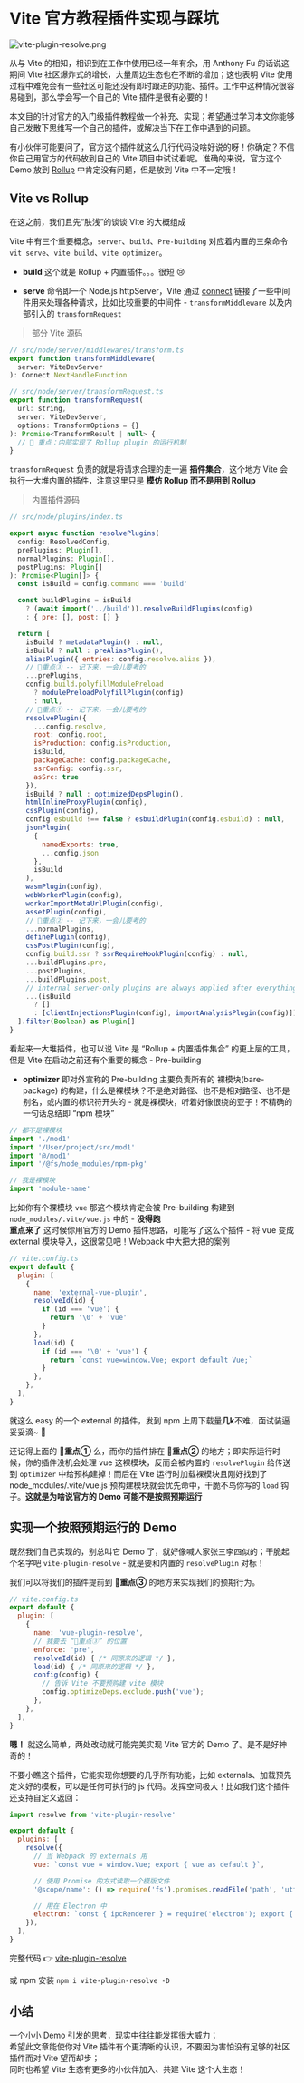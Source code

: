 # Vite 官方教程插件实现与踩坑

![vite-plugin-resolve.png](https://github.com/caoxiemeihao/blog/blob/main/vite/vite-plugin-resolve.png?raw=true)

从与 Vite 的相知，相识到在工作中使用已经一年有余，用 Anthony Fu 的话说这期间 Vite 社区爆炸式的增长，大量周边生态也在不断的增加；这也表明 Vite 使用过程中难免会有一些社区可能还没有即时跟进的功能、插件。工作中这种情况很容易碰到，那么学会写一个自己的 Vite 插件是很有必要的！

本文目的针对官方的入门级插件教程做一个补充、实现；希望通过学习本文你能够自己发散下思维写一个自己的插件，或解决当下在工作中遇到的问题。

有小伙伴可能要问了，官方这个插件就这么几行代码没啥好说的呀！你确定？不信你自己用官方的代码放到自己的 Vite 项目中试试看呢。准确的来说，官方这个 Demo 放到 [Rollup](https://rollupjs.org/) 中肯定没有问题，但是放到 Vite 中不一定哦！

## Vite vs Rollup

在这之前，我们且先“肤浅”的谈谈 Vite 的大概组成

Vite 中有三个重要概念，`server`、`build`、`Pre-building` 对应着内置的三条命令 `vit serve`、`vite build`、`vite optimizer`。

- **build** 这个就是 Rollup + 内置插件。。。很短 😢

- **serve** 命令即一个 Node.js httpServer，Vite 通过 [connect](https://github.com/senchalabs/connect) 链接了一些中间件用来处理各种请求，比如比较重要的中间件 - `transformMiddleware` 以及内部引入的 `transformRequest`

> 部分 Vite 源码

```js
// src/node/server/middlewares/transform.ts
export function transformMiddleware(
  server: ViteDevServer
): Connect.NextHandleFunction

// src/node/server/transformRequest.ts
export function transformRequest(
  url: string,
  server: ViteDevServer,
  options: TransformOptions = {}
): Promise<TransformResult | null> {
  // 🚧 重点：内部实现了 Rollup plugin 的运行机制
}
```

`transformRequest` 负责的就是将请求合理的走一遍 **插件集合**，这个地方 Vite 会执行一大堆内置的插件，注意这里只是 **模仿 Rollup 而不是用到 Rollup**

> 内置插件源码

```js
// src/node/plugins/index.ts

export async function resolvePlugins(
  config: ResolvedConfig,
  prePlugins: Plugin[],
  normalPlugins: Plugin[],
  postPlugins: Plugin[]
): Promise<Plugin[]> {
  const isBuild = config.command === 'build'

  const buildPlugins = isBuild
    ? (await import('../build')).resolveBuildPlugins(config)
    : { pre: [], post: [] }

  return [
    isBuild ? metadataPlugin() : null,
    isBuild ? null : preAliasPlugin(),
    aliasPlugin({ entries: config.resolve.alias }),
    // 🚨重点③ -- 记下来，一会儿要考的
    ...prePlugins,
    config.build.polyfillModulePreload
      ? modulePreloadPolyfillPlugin(config)
      : null,
    // 🚨重点① -- 记下来，一会儿要考的
    resolvePlugin({
      ...config.resolve,
      root: config.root,
      isProduction: config.isProduction,
      isBuild,
      packageCache: config.packageCache,
      ssrConfig: config.ssr,
      asSrc: true
    }),
    isBuild ? null : optimizedDepsPlugin(),
    htmlInlineProxyPlugin(config),
    cssPlugin(config),
    config.esbuild !== false ? esbuildPlugin(config.esbuild) : null,
    jsonPlugin(
      {
        namedExports: true,
        ...config.json
      },
      isBuild
    ),
    wasmPlugin(config),
    webWorkerPlugin(config),
    workerImportMetaUrlPlugin(config),
    assetPlugin(config),
    // 🚨重点② -- 记下来，一会儿要考的
    ...normalPlugins,
    definePlugin(config),
    cssPostPlugin(config),
    config.build.ssr ? ssrRequireHookPlugin(config) : null,
    ...buildPlugins.pre,
    ...postPlugins,
    ...buildPlugins.post,
    // internal server-only plugins are always applied after everything else
    ...(isBuild
      ? []
      : [clientInjectionsPlugin(config), importAnalysisPlugin(config)])
  ].filter(Boolean) as Plugin[]
}

```

看起来一大堆插件，也可以说 Vite 是 “Rollup + 内置插件集合” 的更上层的工具，但是 Vite 在启动之前还有个重要的概念 - Pre-building

- **optimizer** 即对外宣称的 Pre-building 主要负责所有的 裸模块(bare-package) 的构建，什么是裸模块？不是绝对路径、也不是相对路径、也不是别名，或内置的标识符开头的 - 就是裸模块，听着好像很绕的亚子！不精确的一句话总结即 “npm 模块”

```js
// 都不是裸模块
import './mod1'
import '/User/project/src/mod1'
import '@/mod1'
import '/@fs/node_modules/npm-pkg'

// 我是裸模块
import 'module-name'
```

比如你有个裸模块 `vue` 那这个模块肯定会被 Pre-building 构建到 `node_modules/.vite/vue.js` 中的 - **没得跑**  
**重点来了** 这时候你用官方的 Demo 插件思路，可能写了这么个插件 - 将 vue 变成 external 模块导入，这很常见吧！Webpack 中大把大把的案例

```js
// vite.config.ts
export default {
  plugin: [
    {
      name: 'external-vue-plugin',
      resolveId(id) {
        if (id === 'vue') {
          return '\0' + 'vue'
        }
      },
      load(id) {
        if (id === '\0' + 'vue') {
          return `const vue=window.Vue; export default Vue;`
        }
      },
    },
  ],
}
```

就这么 easy 的一个 external 的插件，发到 npm 上周下载量**几k**不难，面试装逼妥妥滴~ 🤩

还记得上面的 **🚨重点①** 么，而你的插件排在 **🚨重点②** 的地方；即实际运行时候，你的插件没机会处理 vue 这裸模块，反而会被内置的 `resolvePlugin` 给传送到 `optimizer` 中给预构建掉！而后在 Vite 运行时加载裸模块且刚好找到了 node_modules/.vite/vue.js 预构建模块就会优先命中，干脆不鸟你写的 `load` 钩子。**这就是为啥说官方的 Demo 可能不是按照预期运行**

## 实现一个按照预期运行的 Demo

既然我们自己实现的，别总叫它 Demo 了，就好像喊人家张三李四似的；干脆起个名字吧 `vite-plugin-resolve` - 就是要和内置的 `resolvePlugin` 对标！

我们可以将我们的插件提前到 **🚨重点③** 的地方来实现我们的预期行为。

```js
// vite.config.ts
export default {
  plugin: [
    {
      name: 'vue-plugin-resolve',
      // 我要去 “🚨重点③” 的位置
      enforce: 'pre',
      resolveId(id) { /* 同原来的逻辑 */ },
      load(id) { /* 同原来的逻辑 */ },
      config(config) {
        // 告诉 Vite 不要预购建 vite 模块
        config.optimizeDeps.exclude.push('vue');
      },
    },
  ],
}
```

**嗯！** 就这么简单，两处改动就可能完美实现 Vite 官方的 Demo 了。是不是好神奇的！

不要小瞧这个插件，它能实现你想要的几乎所有功能，比如 externals、加载预先定义好的模板，可以是任何可执行的 js 代码。发挥空间极大！比如我们这个插件还支持自定义返回：

```js
import resolve from 'vite-plugin-resolve'

export default {
  plugins: [
    resolve({
      // 当 Webpack 的 externals 用
      vue: `const vue = window.Vue; export { vue as default }`,

      // 使用 Promise 的方式读取一个模版文件
      '@scope/name': () => require('fs').promises.readFile('path', 'utf-8'),

      // 用在 Electron 中
      electron: `const { ipcRenderer } = require('electron'); export { ipcRenderer };`,
    }),
  ],
}
```

完整代码 👉 [vite-plugin-resolve](https://github.com/caoxiemeihao/vite-plugins/tree/main/packages/resolve)  

或 npm 安装 `npm i vite-plugin-resolve -D`

## 小结

一个小小 Demo 引发的思考，现实中往往能发挥很大威力；  
希望此文章能使你对 Vite 插件有个更清晰的认识，不要因为害怕没有足够的社区插件而对 Vite 望而却步；  
同时也希望 Vite 生态有更多的小伙伴加入、共建 Vite 这个大生态！
